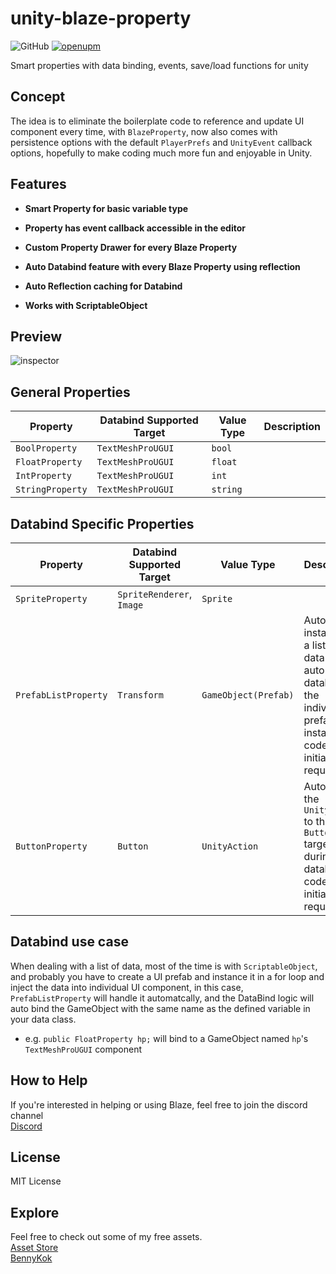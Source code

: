 # unity-blaze-property
![GitHub](https://img.shields.io/github/license/BennyKok/unity-blaze)
[![openupm](https://img.shields.io/npm/v/com.blaze.property?label=blaze-property&registry_uri=https://package.openupm.com)](https://openupm.com/packages/com.blaze.property/)

Smart properties with data binding, events, save/load functions for unity

## Concept
The idea is to eliminate the boilerplate code to reference and update UI component every time, with `BlazeProperty`, now also comes with persistence options with the default `PlayerPrefs` and `UnityEvent` callback options, hopefully to make coding much more fun and enjoyable in Unity.

## Features
- **Smart Property for basic variable type**

- **Property has event callback accessible in the editor**

- **Custom Property Drawer for every Blaze Property**

- **Auto Databind feature with every Blaze Property using reflection**

- **Auto Reflection caching for Databind**

- **Works with ScriptableObject**

## Preview
![inspector](https://i.imgur.com/EeLOmLo.gif)

## General Properties
| Property | Databind Supported Target | Value Type | Description |
| --- | --- | --- | --- |
| `BoolProperty` | `TextMeshProUGUI` | `bool` | |
| `FloatProperty` | `TextMeshProUGUI` | `float` | |
| `IntProperty` | `TextMeshProUGUI` | `int` | |
| `StringProperty` | `TextMeshProUGUI` | `string` | |

## Databind Specific Properties
| Property | Databind Supported Target | Value Type | Description |
| --- | --- | --- | --- |
| `SpriteProperty` | `SpriteRenderer`, `Image` | `Sprite` | |
| `PrefabListProperty` | `Transform` | `GameObject(Prefab)` | Auto instantiate a list of data and auto databind the indivudal prefab instance, code initialization required. |
| `ButtonProperty` | `Button` | `UnityAction` | Auto bind the `UnityAction` to the `Button` target during databind, code initialization required. |

## Databind use case
When dealing with a list of data, most of the time is with `ScriptableObject`, and probably you have to create a UI prefab and instance it in a for loop and inject the data into individual UI component, in this case, `PrefabListProperty` will handle it automatcally, and the DataBind logic will auto bind the GameObject with the same name as the defined variable in your data class.

- e.g. `public FloatProperty hp;` will bind to a GameObject named `hp`'s `TextMeshProUGUI` component

## How to Help
If you're interested in helping or using Blaze, feel free to join the discord channel
<br/>
[Discord](https://discord.gg/NhRpw4g)

## License
MIT License

## Explore
Feel free to check out some of my free assets.
<br/>
[Asset Store](https://assetstore.unity.com/publishers/28510)
<br/>
[BennyKok](https://bennykok.com)

